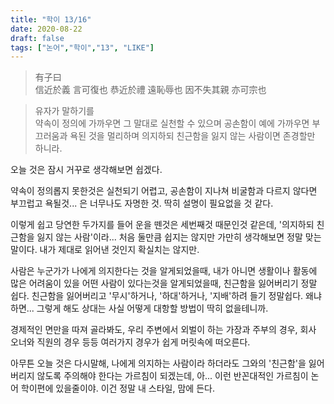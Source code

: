 ```yaml
---
title: "학이 13/16"
date: 2020-08-22
draft: false
tags: ["논어","학이","13", "LIKE"]
---
```


> 有子曰 </br>
> 信近於義 言可復也 恭近於禮 遠恥辱也
> 因不失其親 亦可宗也

> 유자가 말하기를 </br>
> 약속이 정의에 가까우면 그 말대로 실천할 수 있으며
> 공손함이 예에 가까우면 부끄러움과 욕된 것을 멀리하며
> 의지하되 친근함을 잃지 않는 사람이면 존경할만 하니라.

오늘 것은 잠시 거꾸로 생각해보면 쉽겠다.

약속이 정의롭지 못한것은 실천되기 어렵고,
공손함이 지나쳐 비굴함과 다르지 않다면 부끄럽고 욕될것... 은 너무나도 자명한 것.
딱히 설명이 필요없을 것 같다.

이렇게 쉽고 당연한 두가지를 들어 운을 뗀것은 세번째것 때문인것 같은데,
'의지하되 친근함을 잃지 않는 사람'이라... 처음 둘만큼 쉽지는 않지만
가만히 생각해보면 정말 맞는 말이다. 내가 제대로 읽어낸 것인지 확실치는 않지만.

사람은 누군가가 나에게 의지한다는 것을 알게되었을때,
내가 아니면 생활이나 활동에 많은 어려움이 있을 어떤 사람이 있다는것을 알게되었을때,
친근함을 잃어버리기 정말 쉽다.
친근함을 잃어버리고 '무시'하거나, '하대'하거나, '지배'하려 들기 정말쉽다.
왜냐하면... 그렇게 해도 상대는 사실 어떻게 대항할 방법이 딱히 없을테니까.

경제적인 면만을 따져 골라봐도, 우리 주변에서 외벌이 하는 가장과 주부의 경우,
회사 오너와 직원의 경우 등등 여러가지 경우가 쉽게 머릿속에 떠오른다.

아무튼 오늘 것은 다시말해, 나에게 의지하는 사람이라 하더라도
그와의 '친근함'을 잃어버리지 않도록 주의해야 한다는 가르침이 되겠는데,
아... 이런 반꼰대적인 가르침이 논어 학이편에 있을줄이야.
이건 정말 내 스타일, 맘에 든다.
